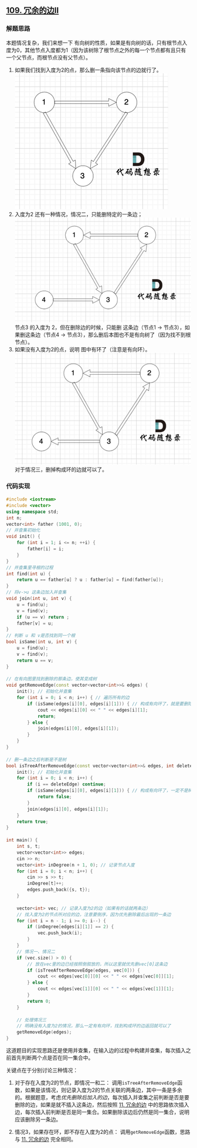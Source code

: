 ## [109. 冗余的边II](https://kamacoder.com/problempage.php?pid=1182) 
### 解题思路
本题情况复杂，我们来想一下 有向树的性质，如果是有向树的话，只有根节点入度为0，其他节点入度都为1（因为该树除了根节点之外的每一个节点都有且只有一个父节点，而根节点没有父节点）。

1. 如果我们找到入度为2的点，那么删一条指向该节点的边就行了。
![](photo/冗余的边II-1.png)
2. 入度为2 还有一种情况，情况二，只能删特定的一条边；
![](photo/冗余的边II-2.png)
节点3 的入度为 2，但在删除边的时候，只能删 这条边（节点1 -> 节点3），如果删这条边（节点4 -> 节点3），那么删后本图也不是有向树了（因为找不到根节点）。
3. 如果没有入度为2的点，说明 图中有环了（注意是有向环）。
![](photo/冗余的边II-3.png)
对于情况三，删掉构成环的边就可以了。

### 代码实现
```C++
#include <iostream>
#include <vector>
using namespace std;
int n;
vector<int> father (1001, 0);
// 并查集初始化
void init() {
    for (int i = 1; i <= n; ++i) {
        father[i] = i;
    }
}
// 并查集里寻根的过程
int find(int u) {
    return u == father[u] ? u : father[u] = find(father[u]);
}
// 将v->u 这条边加入并查集
void join(int u, int v) {
    u = find(u);
    v = find(v);
    if (u == v) return ;
    father[v] = u;
}
// 判断 u 和 v是否找到同一个根
bool isSame(int u, int v) {
    u = find(u);
    v = find(v);
    return u == v;
}

// 在有向图里找到删除的那条边，使其变成树
void getRemoveEdge(const vector<vector<int>>& edges) {
    init(); // 初始化并查集
    for (int i = 0; i < n; i++) { // 遍历所有的边
        if (isSame(edges[i][0], edges[i][1])) { // 构成有向环了，就是要删除的边
            cout << edges[i][0] << " " << edges[i][1];
            return;
        } else {
            join(edges[i][0], edges[i][1]);
        }
    }
}

// 删一条边之后判断是不是树
bool isTreeAfterRemoveEdge(const vector<vector<int>>& edges, int deleteEdge) {
    init(); // 初始化并查集
    for (int i = 0; i < n; i++) {
        if (i == deleteEdge) continue;
        if (isSame(edges[i][0], edges[i][1])) { // 构成有向环了，一定不是树
            return false;
        }
        join(edges[i][0], edges[i][1]);
    }
    return true;
}

int main() {
    int s, t;
    vector<vector<int>> edges;
    cin >> n;
    vector<int> inDegree(n + 1, 0); // 记录节点入度
    for (int i = 0; i < n; i++) {
        cin >> s >> t;
        inDegree[t]++;
        edges.push_back({s, t});
    }

    vector<int> vec; // 记录入度为2的边（如果有的话就两条边）
    // 找入度为2的节点所对应的边，注意要倒序，因为优先删除最后出现的一条边
    for (int i = n - 1; i >= 0; i--) {
        if (inDegree[edges[i][1]] == 2) {
            vec.push_back(i);
        }
    }
    // 情况一、情况二
    if (vec.size() > 0) {
        // 放在vec里的边已经按照倒叙放的，所以这里就优先删vec[0]这条边
        if (isTreeAfterRemoveEdge(edges, vec[0])) {
            cout << edges[vec[0]][0] << " " << edges[vec[0]][1];
        } else {
            cout << edges[vec[1]][0] << " " << edges[vec[1]][1];
        }
        return 0;
    }

    // 处理情况三
    // 明确没有入度为2的情况，那么一定有有向环，找到构成环的边返回就可以了
    getRemoveEdge(edges);
}
```

这道题目的实现思路还是使用并查集，在输入边的过程中构建并查集，每次插入之前首先判断两个点是否在同一集合中。

关键点在于分别讨论三种情况：
1. 对于存在入度为2的节点，即情况一和二：
调用`isTreeAfterRemoveEdge`函数，如果是该情况，则记录入度为2的节点关联的两条边，其中一条是多余的。根据题意，考虑*优先删除后加入的边*，每次插入并查集之前判断是否是要删除的边，如果是就不插入这条边，然后按照 [11. 冗余的边](11.%20冗余的边.md) 中的思路依次插入边，每次插入前判断是否是同一集合。如果删除该边后仍然是同一集合，说明应该删除另一条边。

2. 情况3，如果存在环，即不存在入度为2的点：
调用`getRemoveEdge`函数，思路与 [11. 冗余的边](11.%20冗余的边.md) 完全相同。
